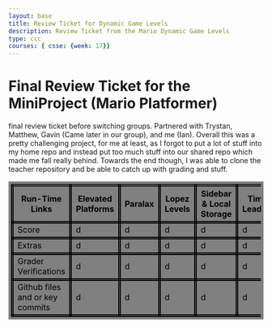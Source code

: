 ```yaml
---
layout: base
title: Review Ticket for Dynamic Game Levels
description: Review Ticket from the Mario Dynamic Game Levels
type: ccc
courses: { csse: {week: 17}}
---
```

<style>
    table, tr, th, td {
        border-style: double;
        border-width: thick;
        color: black;
        background-color: grey;
    }
</style>

<h1>Final Review Ticket for the MiniProject (Mario Platformer)</h1>
<p> final review ticket before switching groups. Partnered with Trystan, Matthew, Gavin (Came later in our group), and me (Ian). Overall this was a pretty challenging project, for me at least, as I forgot to put a lot of stuff into my home repo and instead put too much stuff into our shared repo which made me fall really behind. Towards the end though, I was able to clone the teacher repository and be able to catch up with grading and stuff. </p>
<table>
    <tr>
        <th>Run-Time Links</th>
        <th>Elevated Platforms</th>
        <th>Paralax</th>
        <th>Lopez Levels</th>
        <th>Sidebar & Local Storage</th>
        <th>Timer and Leaderboard</th>
        <th>Dash and Animation</th>
    </tr>
    <tr>
        <td>Score</td>
        <td>d</td>
        <td>d</td>
        <td>d</td>
        <td>d</td>
        <td>d</td>
        <td>d</td>
    </tr>
    <tr>
        <td>Extras</td>
        <td>d</td>
        <td>d</td>
        <td>d</td>
        <td>d</td>
        <td>d</td>
        <td>d</td>
    </tr>
    <tr>
        <td>Grader Verifications</td>
        <td>d</td>
        <td>d</td>
        <td>d</td>
        <td>d</td>
        <td>d</td>
        <td>d</td>
    </tr>
    <tr>
        <td>Github files and or key commits</td>
        <td>d</td>
        <td>d</td>
        <td>d</td>
        <td>d</td>
        <td>d</td>
        <td>d</td>
    </tr>
</table>